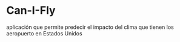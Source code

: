 # Can-I-Fly
aplicación que permite predecir el impacto del clima que tienen los aeropuerto en Estados Unidos
